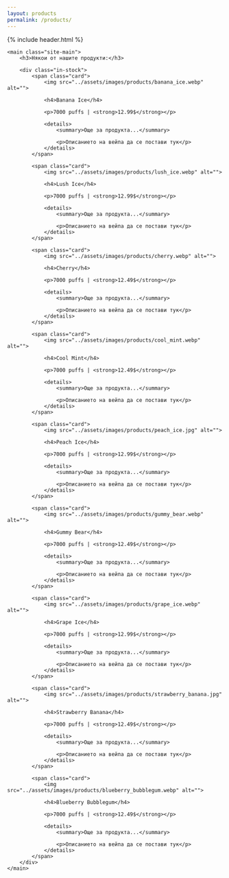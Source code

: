 ```yaml
---
layout: products
permalink: /products/
---
```

<div class="site">
    {% include header.html %}

    <main class="site-main">
        <h3>Някои от нашите продукти:</h3>

        <div class="in-stock">
            <span class="card">
                <img src="../assets/images/products/banana_ice.webp" alt="">

                <h4>Banana Ice</h4>

                <p>7000 puffs | <strong>12.99$</strong></p>

                <details>
                    <summary>Още за продукта...</summary>

                    <p>Описанието на вейпа да се постави тук</p>
                </details>
            </span>

            <span class="card">
                <img src="../assets/images/products/lush_ice.webp" alt="">

                <h4>Lush Ice</h4>

                <p>7000 puffs | <strong>12.99$</strong></p>

                <details>
                    <summary>Още за продукта...</summary>

                    <p>Описанието на вейпа да се постави тук</p>
                </details>
            </span>

            <span class="card">
                <img src="../assets/images/products/cherry.webp" alt="">

                <h4>Cherry</h4>

                <p>7000 puffs | <strong>12.49$</strong></p>

                <details>
                    <summary>Още за продукта...</summary>

                    <p>Описанието на вейпа да се постави тук</p>
                </details>
            </span>

            <span class="card">
                <img src="../assets/images/products/cool_mint.webp" alt="">

                <h4>Cool Mint</h4>

                <p>7000 puffs | <strong>12.49$</strong></p>

                <details>
                    <summary>Още за продукта...</summary>

                    <p>Описанието на вейпа да се постави тук</p>
                </details>
            </span>

            <span class="card">
                <img src="../assets/images/products/peach_ice.jpg" alt="">

                <h4>Peach Ice</h4>

                <p>7000 puffs | <strong>12.99$</strong></p>

                <details>
                    <summary>Още за продукта...</summary>

                    <p>Описанието на вейпа да се постави тук</p>
                </details>
            </span>

            <span class="card">
                <img src="../assets/images/products/gummy_bear.webp" alt="">

                <h4>Gummy Bear</h4>

                <p>7000 puffs | <strong>12.49$</strong></p>

                <details>
                    <summary>Още за продукта...</summary>

                    <p>Описанието на вейпа да се постави тук</p>
                </details>
            </span>

            <span class="card">
                <img src="../assets/images/products/grape_ice.webp" alt="">

                <h4>Grape Ice</h4>

                <p>7000 puffs | <strong>12.99$</strong></p>

                <details>
                    <summary>Още за продукта...</summary>

                    <p>Описанието на вейпа да се постави тук</p>
                </details>
            </span>

            <span class="card">
                <img src="../assets/images/products/strawberry_banana.jpg" alt="">

                <h4>Strawberry Banana</h4>

                <p>7000 puffs | <strong>12.49$</strong></p>

                <details>
                    <summary>Още за продукта...</summary>

                    <p>Описанието на вейпа да се постави тук</p>
                </details>
            </span>

            <span class="card">
                <img src="../assets/images/products/blueberry_bubblegum.webp" alt="">

                <h4>Blueberry Bubblegum</h4>

                <p>7000 puffs | <strong>12.49$</strong></p>

                <details>
                    <summary>Още за продукта...</summary>

                    <p>Описанието на вейпа да се постави тук</p>
                </details>
            </span>
        </div>
    </main>
</div>